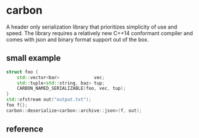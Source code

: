 # carbon
A header only serialization library that prioritizes simplicity of use and speed.
The library requires a relatively new C++14 conformant compiler and comes with json and binary format support out of the box.

## small example
```cpp
struct foo {
    std::vector<bar>             vec;
    std::tuple<std::string, baz> tup;
    CARBON_NAMED_SERIALIZABLE(foo, vec, tup);
}
std::ofstream out("output.txt");
foo f{};
carbon::deserialize<carbon::archive::json>(f, out);
```

## reference

